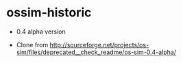 ossim-historic
==============

* 0.4 alpha version

* Clone from http://sourceforge.net/projects/os-sim/files/deprecated__check_readme/os-sim-0.4-alpha/

